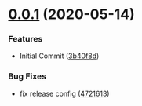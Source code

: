 # [0.0.1](https://github.com/billowz/rollup-plugin-sample/compare/...v0.0.1 ) (2020-05-14)

### Features

* Initial Commit ([3b40f8d](https://github.com/billowz/rollup-plugin-sample/commit/3b40f8d ))

### Bug Fixes

* fix release config ([4721613](https://github.com/billowz/rollup-plugin-sample/commit/4721613 ))


